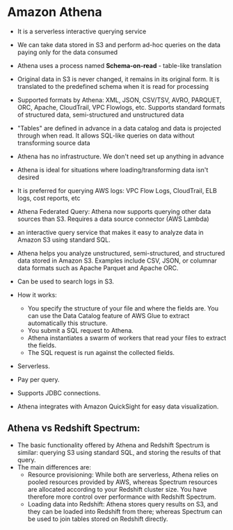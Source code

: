 # Amazon Athena

- It is a serverless interactive querying service
- We can take data stored in S3 and perform ad-hoc queries on the data paying only for the data consumed
- Athena uses a process named **Schema-on-read** - table-like translation
- Original data in S3 is never changed, it remains in its original form. It is translated to the predefined schema when it is read for processing
- Supported formats by Athena: XML, JSON, CSV/TSV, AVRO, PARQUET, ORC, Apache, CloudTrail, VPC Flowlogs, etc. Supports standard formats of structured data, semi-structured and unstructured data
- "Tables" are defined in advance in a data catalog and data is projected through when read. It allows SQL-like queries on data without transforming source data
- Athena has no infrastructure. We don't need set up anything in advance
- Athena is ideal for situations where loading/transforming data isn't desired
- It is preferred for querying AWS logs: VPC Flow Logs, CloudTrail, ELB logs, cost reports, etc
- Athena Federated Query: Athena now supports querying other data sources than S3. Requires a data source connector (AWS Lambda)

- an interactive query service that makes it easy to analyze data in Amazon S3 using standard SQL.
- Athena helps you analyze unstructured, semi-structured, and structured data stored in Amazon S3. Examples include CSV, JSON, or columnar data formats such as Apache Parquet and Apache ORC.
- Can be used to search logs in S3.
- How it works:
	- You specify the structure of your file and where the fields are. You can use the Data Catalog feature of AWS Glue to extract automatically this structure.
	- You submit a SQL request to Athena.
	- Athena instantiates a swarm of workers that read your files to extract the fields.
	- The SQL request is run against the collected fields.
- Serverless.
- Pay per query.
- Supports JDBC connections.
- Athena integrates with Amazon QuickSight for easy data visualization. 


## Athena vs Redshift Spectrum:
- The basic functionality offered by Athena and Redshift Spectrum is similar: querying S3 using standard SQL, and storing the results of that query.
- The main differences are:
	- Resource provisioning: While both are serverless, Athena relies on pooled resources provided by AWS, whereas Spectrum resources are allocated according to your Redshift cluster size. You have therefore more control over performance with Redshift Spectrum.
	- Loading data into Redshift: Athena stores query results on S3, and they can be loaded into Redshift from there; whereas Spectrum can be used to join tables stored on Redshift directly.
